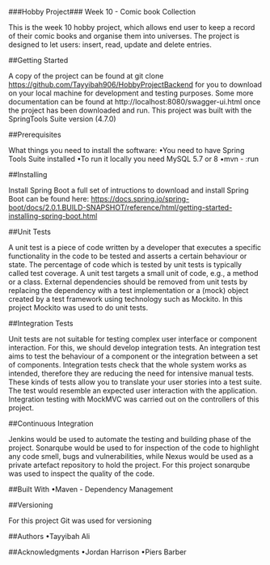 
###Hobby Project###
Week 10 - Comic book Collection

This is the week 10 hobby project, which allows end user to keep a record of their comic books and organise them into universes. 
The project is designed to let users: insert, read, update and delete entries. 

##Getting Started

A copy of the project can be found at git clone https://github.com/Tayyibah906/HobbyProjectBackend
for you to download on your local machine for development and testing purposes. 
Some more documentation can be found at http://localhost:8080/swagger-ui.html once the project has been downloaded and run.
This project was built with the SpringTools Suite version (4.7.0)

##Prerequisites

What things you need to install the software:
•You need to have Spring Tools Suite installed
•To run it locally you need MySQL 5.7 or 8
•mvn - :run


##Installing

Install Spring Boot a full set of intructions to download and install Spring Boot can be found here:
https://docs.spring.io/spring-boot/docs/2.0.1.BUILD-SNAPSHOT/reference/html/getting-started-installing-spring-boot.html

##Unit Tests

A unit test is a piece of code written by a developer that executes a specific functionality in the code to be tested and asserts a certain behaviour or state. 
The percentage of code which is tested by unit tests is typically called test coverage. A unit test targets a small unit of code, e.g., a method or a class. 
External dependencies should be removed from unit tests by replacing the dependency with a test implementation or a (mock) object created by a test framework using technology such as Mockito. 
In this project Mockito was used to do unit tests.

##Integration Tests

Unit tests are not suitable for testing complex user interface or component interaction. For this, we should develop integration tests. 
An integration test aims to test the behaviour of a component or the integration between a set of components.
Integration tests check that the whole system works as intended, therefore they are reducing the need for intensive manual tests.
These kinds of tests allow you to translate your user stories into a test suite. The test would resemble an expected user interaction with the application. 
Integration testing with MockMVC was carried out on the controllers of this project. 

##Continuous Integration 

Jenkins would be used to automate the testing and building phase of the project.
Sonarqube would be used to for inspection of the code to highlight any code smell, bugs and vulnerabilities, 
while Nexus would be used as a private artefact repository to hold the project.
For this project sonarqube was used to inspect the quality of the code.


##Built With
•Maven - Dependency Management

##Versioning

For this project Git was used for versioning

##Authors
•Tayyibah Ali

##Acknowledgments
•Jordan Harrison
•Piers Barber
